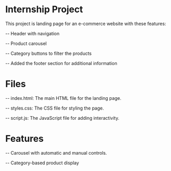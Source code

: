 
# Internship Project

This project is landing page for an e-commerce website with these features:

-- Header with navigation

-- Product carousel

-- Category buttons to filter the products

-- Added the footer section for additional information

# Files

-- index.html: The main HTML file for the landing page.

-- styles.css: The CSS file for styling the page.

-- script.js: The JavaScript file for adding interactivity.

# Features

-- Carousel with automatic and manual controls.

-- Category-based product display